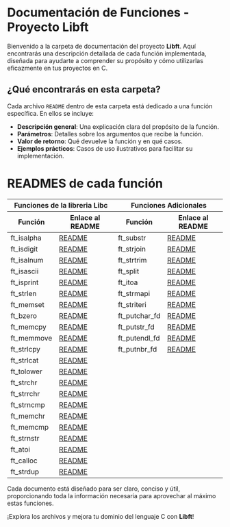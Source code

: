 # Documentación de Funciones - Proyecto Libft

Bienvenido a la carpeta de documentación del proyecto **Libft**. Aquí encontrarás una descripción detallada de cada función implementada, diseñada para ayudarte a comprender su propósito y cómo utilizarlas eficazmente en tus proyectos en C.

## ¿Qué encontrarás en esta carpeta?

Cada archivo `README` dentro de esta carpeta está dedicado a una función específica. En ellos se incluye:

- **Descripción general**: Una explicación clara del propósito de la función.
- **Parámetros**: Detalles sobre los argumentos que recibe la función.
- **Valor de retorno**: Qué devuelve la función y en qué casos.
- **Ejemplos prácticos**: Casos de uso ilustrativos para facilitar su implementación.

# READMES de cada función

<table>
    <thead>
        <tr>
            <th colspan="2">Funciones de la libreria Libc</th>
            <th colspan="2">Funciones Adicionales</th>
        </tr>
        <tr>
            <th>Función</th>
            <th>Enlace al README</th>
            <th>Función</th>
            <th>Enlace al README</th>
        </tr>
    </thead>
    <tbody>
        <tr>
            <td>ft_isalpha</td>
            <td><a href="ft_isalpha.md">README</a></td>
            <td>ft_substr</td>
            <td><a href="ft_substr.md">README</a></td>
        </tr>
        <tr>
            <td>ft_isdigit</td>
            <td><a href="ft_isdigit.md">README</a></td>
            <td>ft_strjoin</td>
            <td><a href="ft_strjoin.md">README</a></td>
        </tr>
        <tr>
            <td>ft_isalnum</td>
            <td><a href="ft_isalnum.md">README</a></td>
            <td>ft_strtrim</td>
            <td><a href="ft_strtrim.md">README</a></td>
        </tr>
        <tr>
            <td>ft_isascii</td>
            <td><a href="ft_isascii.md">README</a></td>
            <td>ft_split</td>
            <td><a href="ft_split.md">README</a></td>
        </tr>
        <tr>
            <td>ft_isprint</td>
            <td><a href="ft_isprint.md">README</a></td>
            <td>ft_itoa</td>
            <td><a href="ft_itoa.md">README</a></td>
        </tr>
        <tr>
            <td>ft_strlen</td>
            <td><a href="ft_istrlen.md">README</a></td>
            <td>ft_strmapi</td>
            <td><a href="ft_strmapi.md">README</a></td>
        </tr>
        <tr>
            <td>ft_memset</td>
            <td><a href="ft_memset.md">README</a></td>
            <td>ft_striteri</td>
            <td><a href="ft_striteri.md">README</a></td>
        </tr>
        <tr>
            <td>ft_bzero</td>
            <td><a href="ft_bzero.md">README</a></td>
            <td>ft_putchar_fd</td>
            <td><a href="ft_putchar_fd.md">README</a></td>
        </tr>
        <tr>
            <td>ft_memcpy</td>
            <td><a href="ft_memcpy.md">README</a></td>
            <td>ft_putstr_fd</td>
            <td><a href="ft_putstr_fd.md">README</a></td>
        </tr>
        <tr>
            <td>ft_memmove</td>
            <td><a href="ft_memmove.md">README</a></td>
            <td>ft_putendl_fd</td>
            <td><a href="ft_putendl_fd.md">README</a></td>
        </tr>
        <tr>
            <td>ft_strlcpy</td>
            <td><a href="ft_strlcpy.md">README</a></td>
            <td>ft_putnbr_fd</td>
            <td><a href="ft_putnbr_fd.md">README</a></td>
        </tr>
        <tr>
            <td>ft_strlcat</td>
            <td><a href="ft_strlcat.md">README</a></td>
            <td></td>
            <td></td>
        </tr>
        <tr>
            <td>ft_tolower</td>
            <td><a href="ft_tolower.md">README</a></td>
            <td></td>
            <td></td>
        </tr>
        <tr>
            <td>ft_strchr</td>
            <td><a href="ft_strchr.md">README</a></td>
            <td></td>
            <td></td>
        </tr>
        <tr>
            <td>ft_strrchr</td>
            <td><a href="ft_strrchr.md">README</a></td>
            <td></td>
            <td></td>
        </tr>
        <tr>
            <td>ft_strncmp</td>
            <td><a href="ft_strncmp.md">README</a></td>
            <td></td>
            <td></td>
        </tr>
        <tr>
            <td>ft_memchr</td>
            <td><a href="ft_memchr.md">README</a></td>
            <td></td>
            <td></td>
        </tr>
        <tr>
            <td>ft_memcmp</td>
            <td><a href="ft_memcmp.md">README</a></td>
            <td></td>
            <td></td>
        </tr>
        <tr>
            <td>ft_strnstr</td>
            <td><a href="ft_strnstr.md">README</a></td>
            <td></td>
            <td></td>
        </tr>
        <tr>
            <td>ft_atoi</td>
            <td><a href="ft_atoi.md">README</a></td>
            <td></td>
            <td></td>
        </tr>
        <tr>
            <td>ft_calloc</td>
            <td><a href="ft_calloc.md">README</a></td>
            <td></td>
            <td></td>
        </tr>
        <tr>
            <td>ft_strdup</td>
            <td><a href="ft_strdup.md">README</a></td>
            <td></td>
            <td></td>
        </tr>
    </tbody>
</table>

Cada documento está diseñado para ser claro, conciso y útil, proporcionando toda la información necesaria para aprovechar al máximo estas funciones.

¡Explora los archivos y mejora tu dominio del lenguaje C con **Libft**!
